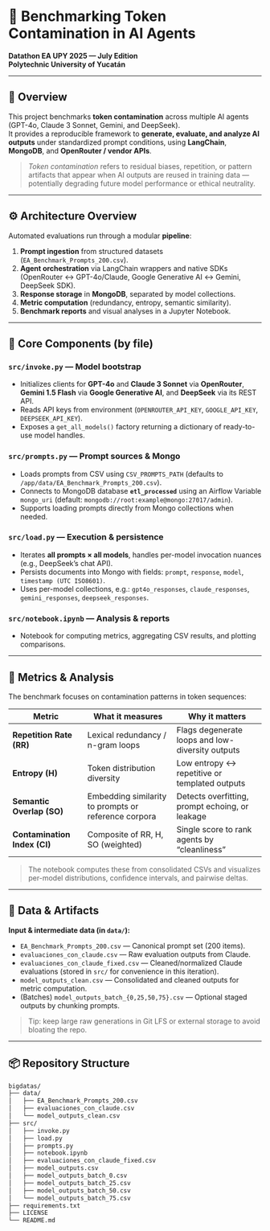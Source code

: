 # 🧠 Benchmarking Token Contamination in AI Agents
**Datathon EA UPY 2025 — July Edition**  
**Polytechnic University of Yucatán**

---

## 📘 Overview
This project benchmarks **token contamination** across multiple AI agents (GPT-4o, Claude 3 Sonnet, Gemini, and DeepSeek).  
It provides a reproducible framework to **generate, evaluate, and analyze AI outputs** under standardized prompt conditions, using **LangChain**, **MongoDB**, and **OpenRouter / vendor APIs**.

> *Token contamination* refers to residual biases, repetition, or pattern artifacts that appear when AI outputs are reused in training data — potentially degrading future model performance or ethical neutrality.

---

## ⚙️ Architecture Overview
Automated evaluations run through a modular **pipeline**:

1. **Prompt ingestion** from structured datasets (`EA_Benchmark_Prompts_200.csv`).  
2. **Agent orchestration** via LangChain wrappers and native SDKs (OpenRouter ↔︎ GPT-4o/Claude, Google Generative AI ↔︎ Gemini, DeepSeek SDK).  
3. **Response storage** in **MongoDB**, separated by model collections.  
4. **Metric computation** (redundancy, entropy, semantic similarity).  
5. **Benchmark reports** and visual analyses in a Jupyter Notebook.

---

## 🧩 Core Components (by file)

### `src/invoke.py` — Model bootstrap
- Initializes clients for **GPT-4o** and **Claude 3 Sonnet** via **OpenRouter**, **Gemini 1.5 Flash** via **Google Generative AI**, and **DeepSeek** via its REST API.
- Reads API keys from environment (`OPENROUTER_API_KEY`, `GOOGLE_API_KEY`, `DEEPSEEK_API_KEY`).
- Exposes a `get_all_models()` factory returning a dictionary of ready-to-use model handles.

### `src/prompts.py` — Prompt sources & Mongo
- Loads prompts from CSV using `CSV_PROMPTS_PATH` (defaults to `/app/data/EA_Benchmark_Prompts_200.csv`).
- Connects to MongoDB database **`etl_processed`** using an Airflow Variable `mongo_uri`
  (default: `mongodb://root:example@mongo:27017/admin`).
- Supports loading prompts directly from Mongo collections when needed.

### `src/load.py` — Execution & persistence
- Iterates **all prompts × all models**, handles per-model invocation nuances (e.g., DeepSeek’s chat API).
- Persists documents into Mongo with fields:
  `prompt`, `response`, `model`, `timestamp (UTC ISO8601)`.
- Uses per-model collections, e.g.:
  `gpt4o_responses`, `claude_responses`, `gemini_responses`, `deepseek_responses`.

### `src/notebook.ipynb` — Analysis & reports
- Notebook for computing metrics, aggregating CSV results, and plotting comparisons.

---

## 🧪 Metrics & Analysis
The benchmark focuses on contamination patterns in token sequences:

| Metric | What it measures | Why it matters |
|---|---|---|
| **Repetition Rate (RR)** | Lexical redundancy / n-gram loops | Flags degenerate loops and low-diversity outputs |
| **Entropy (H)** | Token distribution diversity | Low entropy ↔︎ repetitive or templated outputs |
| **Semantic Overlap (SO)** | Embedding similarity to prompts or reference corpora | Detects overfitting, prompt echoing, or leakage |
| **Contamination Index (CI)** | Composite of RR, H, SO (weighted) | Single score to rank agents by “cleanliness” |

> The notebook computes these from consolidated CSVs and visualizes per-model distributions, confidence intervals, and pairwise deltas.

---

## 📂 Data & Artifacts
**Input & intermediate data (in `data/`):**
- `EA_Benchmark_Prompts_200.csv` — Canonical prompt set (200 items).
- `evaluaciones_con_claude.csv` — Raw evaluation outputs from Claude.
- `evaluaciones_con_claude_fixed.csv` — Cleaned/normalized Claude evaluations (stored in `src/` for convenience in this iteration).
- `model_outputs_clean.csv` — Consolidated and cleaned outputs for metric computation.
- (Batches) `model_outputs_batch_{0,25,50,75}.csv` — Optional staged outputs by chunking prompts.

> Tip: keep large raw generations in Git LFS or external storage to avoid bloating the repo.

---

## 📦 Repository Structure
```bash
bigdatas/
├── data/
│   ├── EA_Benchmark_Prompts_200.csv
│   ├── evaluaciones_con_claude.csv
│   └── model_outputs_clean.csv
├── src/
│   ├── invoke.py
│   ├── load.py
│   ├── prompts.py
│   ├── notebook.ipynb
│   ├── evaluaciones_con_claude_fixed.csv
│   ├── model_outputs.csv
│   ├── model_outputs_batch_0.csv
│   ├── model_outputs_batch_25.csv
│   ├── model_outputs_batch_50.csv
│   └── model_outputs_batch_75.csv
├── requirements.txt
├── LICENSE
└── README.md
